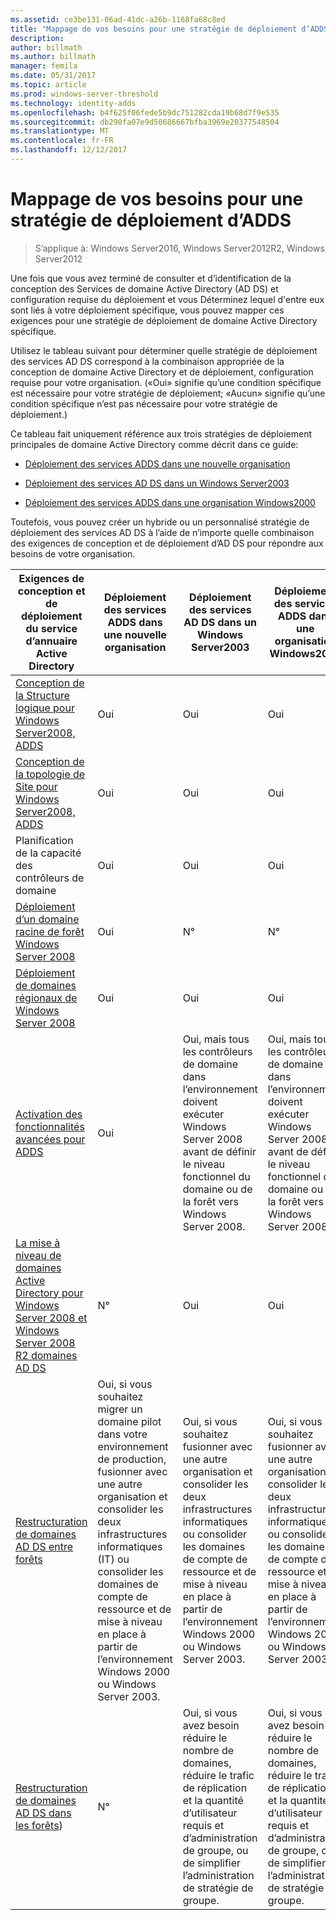 ```yaml
---
ms.assetid: ce3be131-06ad-41dc-a26b-1168fa68c8ed
title: "Mappage de vos besoins pour une stratégie de déploiement d’ADDS"
description: 
author: billmath
ms.author: billmath
manager: femila
ms.date: 05/31/2017
ms.topic: article
ms.prod: windows-server-threshold
ms.technology: identity-adds
ms.openlocfilehash: b4f625f06fede5b9dc751282cda19b68d7f9e535
ms.sourcegitcommit: db290fa07e9d50686667bfba3969e20377548504
ms.translationtype: MT
ms.contentlocale: fr-FR
ms.lasthandoff: 12/12/2017
---
```

# <a name="mapping-your-requirements-to-an-ad-ds-deployment-strategy"></a>Mappage de vos besoins pour une stratégie de déploiement d’ADDS

>S’applique à: Windows Server2016, Windows Server2012R2, Windows Server2012

Une fois que vous avez terminé de consulter et d’identification de la conception des Services de domaine Active Directory (AD DS) et configuration requise du déploiement et vous Déterminez lequel d'entre eux sont liés à votre déploiement spécifique, vous pouvez mapper ces exigences pour une stratégie de déploiement de domaine Active Directory spécifique.  
  
Utilisez le tableau suivant pour déterminer quelle stratégie de déploiement des services AD DS correspond à la combinaison appropriée de la conception de domaine Active Directory et de déploiement, configuration requise pour votre organisation. («Oui» signifie qu’une condition spécifique est nécessaire pour votre stratégie de déploiement; «Aucun» signifie qu’une condition spécifique n’est pas nécessaire pour votre stratégie de déploiement.)  
  
Ce tableau fait uniquement référence aux trois stratégies de déploiement principales de domaine Active Directory comme décrit dans ce guide:  
  
-   [Déploiement des services ADDS dans une nouvelle organisation](../../ad-ds/plan/Deploying-AD-DS-in-a-New-Organization.md)  
  
-   [Déploiement des services AD DS dans un Windows Server2003](../../ad-ds/plan/Deploying-AD-DS-in-a-Windows-Server-2003-Organization.md)  
  
-   [Déploiement des services ADDS dans une organisation Windows2000](../../ad-ds/plan/Deploying-AD-DS-in-a-Windows-2000-Organization.md)  
  
Toutefois, vous pouvez créer un hybride ou un personnalisé stratégie de déploiement des services AD DS à l’aide de n’importe quelle combinaison des exigences de conception et de déploiement d’AD DS pour répondre aux besoins de votre organisation.  
  
|Exigences de conception et de déploiement du service d’annuaire Active Directory|Déploiement des services ADDS dans une nouvelle organisation|Déploiement des services AD DS dans un Windows Server2003|Déploiement des services ADDS dans une organisation Windows2000|  
|--------------------------------------------|-----------------------------------------|---------------------------------------------------------|--------------------------------------------------|  
|[Conception de la Structure logique pour Windows Server2008, ADDS](https://technet.microsoft.com/library/cc770806.aspx)|Oui|Oui|Oui|  
|[Conception de la topologie de Site pour Windows Server2008, ADDS](Designing-the-Site-Topology.md)|Oui|Oui|Oui|  
|Planification de la capacité des contrôleurs de domaine|Oui|Oui|Oui|  
|[Déploiement d’un domaine racine de forêt Windows Server 2008](https://technet.microsoft.com/library/cc731174.aspx)|Oui|N°|N°|  
|[Déploiement de domaines régionaux de Windows Server 2008](https://technet.microsoft.com/library/cc755118.aspx)|Oui|Oui|Oui|  
|[Activation des fonctionnalités avancées pour ADDS](../../ad-ds/plan/Enabling-Advanced-Features-for-AD-DS.md)|Oui|Oui, mais tous les contrôleurs de domaine dans l’environnement doivent exécuter Windows Server 2008 avant de définir le niveau fonctionnel du domaine ou de la forêt vers Windows Server 2008.|Oui, mais tous les contrôleurs de domaine dans l’environnement doivent exécuter Windows Server 2008 avant de définir le niveau fonctionnel du domaine ou de la forêt vers Windows Server 2008.|  
|[La mise à niveau de domaines Active Directory pour Windows Server 2008 et Windows Server 2008 R2 domaines AD DS](https://technet.microsoft.com/library/cc731188.aspx)|N°|Oui|Oui|  
|[Restructuration de domaines AD DS entre forêts](https://go.microsoft.com/fwlink/?LinkId=93678)|Oui, si vous souhaitez migrer un domaine pilot dans votre environnement de production, fusionner avec une autre organisation et consolider les deux infrastructures informatiques (IT) ou consolider les domaines de compte de ressource et de mise à niveau en place à partir de l’environnement Windows 2000 ou Windows Server 2003.|Oui, si vous souhaitez fusionner avec une autre organisation et consolider les deux infrastructures informatiques ou consolider les domaines de compte de ressource et de mise à niveau en place à partir de l’environnement Windows 2000 ou Windows Server 2003.|Oui, si vous souhaitez fusionner avec une autre organisation et consolider les deux infrastructures informatiques ou consolider les domaines de compte de ressource et de mise à niveau en place à partir de l’environnement Windows 2000 ou Windows Server 2003.|  
|[Restructuration de domaines AD DS dans les forêts](https://go.microsoft.com/fwlink/?LinkId=82740))|N°|Oui, si vous avez besoin réduire le nombre de domaines, réduire le trafic de réplication et la quantité d’utilisateur requis et d’administration de groupe, ou de simplifier l’administration de stratégie de groupe.|Oui, si vous avez besoin réduire le nombre de domaines, réduire le trafic de réplication et la quantité d’utilisateur requis et d’administration de groupe, ou de simplifier l’administration de stratégie de groupe.|  
  


